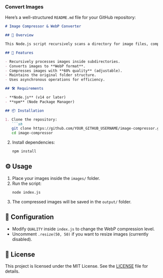 ### **Convert Images**
Here’s a well-structured `README.md` file for your GitHub repository:

```markdown
# Image Compressor & WebP Converter

## 📌 Overview

This Node.js script recursively scans a directory for image files, compresses them, and converts them to **WebP format** using the [`sharp`](https://www.npmjs.com/package/sharp) library. It maintains the folder structure while saving optimized images in an output directory.

## 🚀 Features

- Recursively processes images inside subdirectories.
- Converts images to **WebP format**.
- Compresses images with **60% quality** (adjustable).
- Maintains the original folder structure.
- Uses asynchronous operations for efficiency.

## 🛠️ Requirements

- **Node.js** (v14 or later)
- **npm** (Node Package Manager)

## 📦 Installation

1. Clone the repository:
   ```sh
   git clone https://github.com/YOUR_GITHUB_USERNAME/image-compressor.git
   cd image-compressor
   ```

2. Install dependencies:
   ```sh
   npm install
   ```

## ⚙️ Usage

1. Place your images inside the `images/` folder.
2. Run the script:
   ```sh
   node index.js
   ```
3. The compressed images will be saved in the `output/` folder.

## 🔧 Configuration

- Modify `QUALITY` inside `index.js` to change the WebP compression level.
- Uncomment `.resize(50, 50)` if you want to resize images (currently disabled).

## 📜 License

This project is licensed under the MIT License. See the [LICENSE](LICENSE) file for details.
